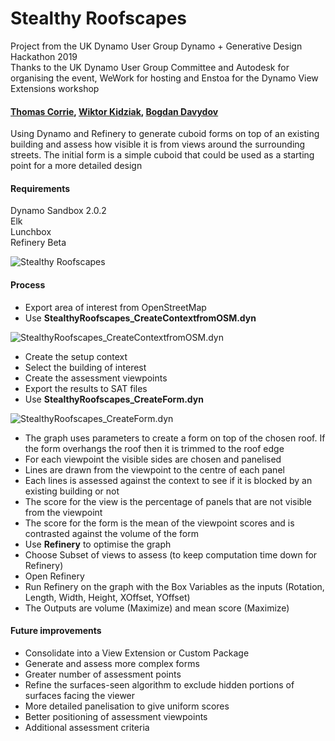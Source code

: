 # Stealthy Roofscapes
Project from the UK Dynamo User Group Dynamo + Generative Design Hackathon 2019  
Thanks to the UK Dynamo User Group Committee and Autodesk for organising the event, WeWork for hosting and Enstoa for the Dynamo View Extensions workshop

#### [Thomas Corrie](https://github.com/thomascorrie), [Wiktor Kidziak](https://github.com/wawa2016), [Bogdan Davydov](https://github.com/BDavydov)

Using Dynamo and Refinery to generate cuboid forms on top of an existing building and assess how visible it is from views around the surrounding streets. The initial form is a simple cuboid that could be used as a starting point for a more detailed design

#### Requirements
Dynamo Sandbox 2.0.2  
Elk  
Lunchbox  
Refinery Beta  

![Stealthy Roofscapes](https://github.com/thomascorrie/StealthyRoofscapes/blob/master/images/Refinery.gif)

#### Process
* Export area of interest from OpenStreetMap
* Use **StealthyRoofscapes_CreateContextfromOSM.dyn** 

![StealthyRoofscapes_CreateContextfromOSM.dyn](https://github.com/thomascorrie/StealthyRoofscapes/blob/master/images/StealthyRoofscapes_CreateContextFromOSM.png)
* Create the setup context
* Select the building of interest
* Create the assessment viewpoints
* Export the results to SAT files
* Use **StealthyRoofscapes_CreateForm.dyn**  

![StealthyRoofscapes_CreateForm.dyn](https://github.com/thomascorrie/StealthyRoofscapes/blob/master/images/StealthyRoofscapes_CreateForm.png)
* The graph uses parameters to create a form on top of the chosen roof. If the form overhangs the roof then it is trimmed to the roof edge
* For each viewpoint the visible sides are chosen and panelised
* Lines are drawn from the viewpoint to the centre of each panel
* Each lines is assessed against the context to see if it is blocked by an existing building or not
* The score for the view is the percentage of panels that are not visible from the viewpoint
* The score for the form is the mean of the viewpoint scores and is contrasted against the volume of the form
* Use **Refinery** to optimise the graph
* Choose Subset of views to assess (to keep computation time down for Refinery)
* Open Refinery
* Run Refinery on the graph with the Box Variables as the inputs (Rotation, Length, Width, Height, XOffset, YOffset)
* The Outputs are volume (Maximize) and mean score (Maximize)

#### Future improvements
* Consolidate into a View Extension or Custom Package
* Generate and assess more complex forms
* Greater number of assessment points
* Refine the surfaces-seen algorithm to exclude hidden portions of surfaces facing the viewer
* More detailed panelisation to give uniform scores
* Better positioning of assessment viewpoints
* Additional assessment criteria
